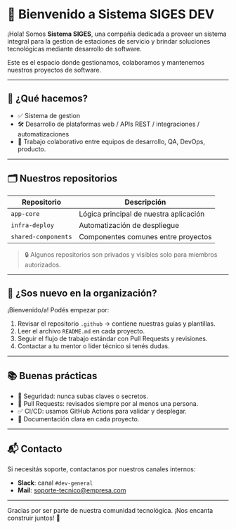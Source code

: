 # 👋 Bienvenido a Sistema SIGES DEV

¡Hola! Somos **Sistema SIGES**, una compañía dedicada a proveer un sistema integral para la gestion de estaciones de servicio y brindar soluciones tecnológicas mediante desarrollo de software.

Este es el espacio donde gestionamos, colaboramos y mantenemos nuestros proyectos de software.

---

## 🚀 ¿Qué hacemos?

- ✅ Sistema de gestion
- 🛠️ Desarrollo de plataformas web / APIs REST / integraciones / automatizaciones
- 🤝 Trabajo colaborativo entre equipos de desarrollo, QA, DevOps, producto.

---

## 🗂️ Nuestros repositorios

| Repositorio         | Descripción                           |
|---------------------|---------------------------------------|
| `app-core`          | Lógica principal de nuestra aplicación |
| `infra-deploy`      | Automatización de despliegue           |
| `shared-components` | Componentes comunes entre proyectos    |

> 🔒 Algunos repositorios son privados y visibles solo para miembros autorizados.

---

## 🧭 ¿Sos nuevo en la organización?

¡Bienvenido/a! Podés empezar por:

1. Revisar el repositorio `.github` → contiene nuestras guías y plantillas.
2. Leer el archivo `README.md` en cada proyecto.
3. Seguir el flujo de trabajo estándar con Pull Requests y revisiones.
4. Contactar a tu mentor o líder técnico si tenés dudas.

---

## 📚 Buenas prácticas

- 🔐 Seguridad: nunca subas claves o secretos.
- 🔄 Pull Requests: revisados siempre por al menos una persona.
- ✅ CI/CD: usamos GitHub Actions para validar y desplegar.
- 📄 Documentación clara en cada proyecto.

---

## 📬 Contacto

Si necesitás soporte, contactanos por nuestros canales internos:

- **Slack**: canal `#dev-general`
- **Mail**: soporte-tecnico@empresa.com

---

Gracias por ser parte de nuestra comunidad tecnológica. ¡Nos encanta construir juntos! 🚀

